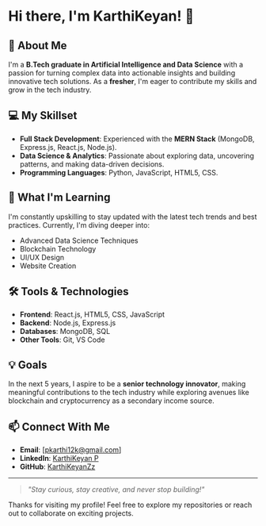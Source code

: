 # Hi there, I'm KarthiKeyan! 👋

## 🚀 About Me
I'm a **B.Tech graduate in Artificial Intelligence and Data Science** with a passion for turning complex data into actionable insights and building innovative tech solutions. As a **fresher**, I'm eager to contribute my skills and grow in the tech industry.

## 💻 My Skillset
- **Full Stack Development**: Experienced with the **MERN Stack** (MongoDB, Express.js, React.js, Node.js).
- **Data Science & Analytics**: Passionate about exploring data, uncovering patterns, and making data-driven decisions.
- **Programming Languages**: Python, JavaScript, HTML5, CSS.

## 🌱 What I'm Learning
I'm constantly upskilling to stay updated with the latest tech trends and best practices. Currently, I'm diving deeper into:
- Advanced Data Science Techniques
- Blockchain Technology
- UI/UX Design
- Website Creation

## 🛠️ Tools & Technologies
- **Frontend**: React.js, HTML5, CSS, JavaScript
- **Backend**: Node.js, Express.js
- **Databases**: MongoDB, SQL
- **Other Tools**: Git, VS Code

## 💡 Goals
In the next 5 years, I aspire to be a **senior technology innovator**, making meaningful contributions to the tech industry while exploring avenues like blockchain and cryptocurrency as a secondary income source.

## 📫 Connect With Me
- **Email**: [pkarthi12k@gmail.com]
- **LinkedIn**: [KarthiKeyan P](https://www.linkedin.com/in/karthikeyan-p-7822a4249/)
- **GitHub**: [KarthiKeyanZz](https://github.com/KarthiKeyanZz)

---

> _"Stay curious, stay creative, and never stop building!"_

Thanks for visiting my profile! Feel free to explore my repositories or reach out to collaborate on exciting projects.
